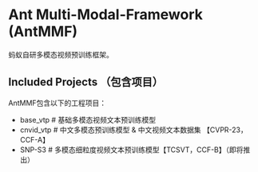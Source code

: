 # Ant Multi-Modal-Framework (AntMMF)
蚂蚁自研多模态视频预训练框架。

## Included Projects （包含项目）

AntMMF包含以下的工程项目：

- base_vtp          # 基础多模态视频文本预训练模型
- cnvid_vtp         # 中文多模态预训练模型 & 中文视频文本数据集 【CVPR-23，CCF-A】
- SNP-S3						# 多模态细粒度视频文本预训练模型【TCSVT，CCF-B】（即将推出）       
